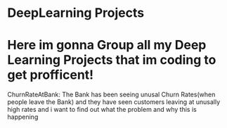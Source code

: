 # DeepLearning Projects

# Here im gonna Group all my Deep Learning Projects that im coding to get profficent!

ChurnRateAtBank: The Bank has been seeing unusal Churn Rates(when people leave the Bank) and they have seen customers leaving at unusally high rates and i want to find out what the problem and why this is happening 

